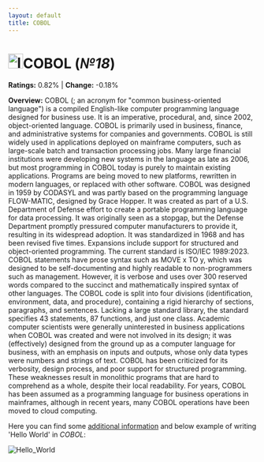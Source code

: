 ```yaml
---
layout: default
title: COBOL
---
```


# <img src="https://logodix.com/logo/2100309.png" alt="logo" width="30"/>**COBOL** (_№18_) 

**Ratings:** 0.82% | **Change:** -0.18% 

**Overview:** COBOL (; an acronym for "common business-oriented language") is a compiled English-like computer programming language designed for business use. It is an imperative, procedural, and, since 2002, object-oriented language. COBOL is primarily used in business, finance, and administrative systems for companies and governments. COBOL is still widely used in applications deployed on mainframe computers, such as large-scale batch and transaction processing jobs. Many large financial institutions were developing new systems in the language as late as 2006, but most programming in COBOL today is purely to maintain existing applications. Programs are being moved to new platforms, rewritten in modern languages, or replaced with other software.
COBOL was designed in 1959 by CODASYL and was partly based on the programming language FLOW-MATIC, designed by Grace Hopper. It was created as part of a U.S. Department of Defense effort to create a portable programming language for data processing. It was originally seen as a stopgap, but the Defense Department promptly pressured computer manufacturers to provide it, resulting in its widespread adoption. It was standardized in 1968 and has been revised five times. Expansions include support for structured and object-oriented programming. The current standard is ISO/IEC 1989:2023.
COBOL statements have prose syntax such as MOVE x TO y, which was designed to be self-documenting and highly readable to non-programmers such as management. However, it is verbose and uses over 300 reserved words compared to the succinct and mathematically inspired syntax of other languages.
The COBOL code is split into four divisions (identification, environment, data, and procedure), containing a rigid hierarchy of sections, paragraphs, and sentences. Lacking a large standard library, the standard specifies 43 statements, 87 functions, and just one class.
Academic computer scientists were generally uninterested in business applications when COBOL was created and were not involved in its design; it was (effectively) designed from the ground up as a computer language for business, with an emphasis on inputs and outputs, whose only data types were numbers and strings of text.
COBOL has been criticized for its verbosity, design process, and poor support for structured programming. These weaknesses result in monolithic programs that are hard to comprehend as a whole, despite their local readability.
For years, COBOL has been assumed as a programming language for business operations in mainframes, although in recent years, many COBOL operations have been moved to cloud computing.

Here you can find some [additional information](https://en.wikipedia.org/wiki/COBOL) and below example of writing 'Hello World' in _COBOL_: 

![Hello_World](https://image5.slideserve.com/9621984/hello-world-example-l.jpg)

